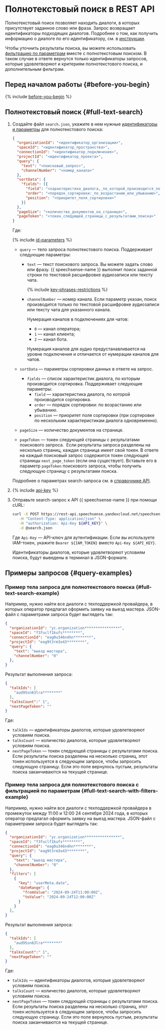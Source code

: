 # Полнотекстовый поиск в REST API

Полнотекстовый поиск позволяет находить диалоги, в которых присутствует заданное слово или фраза. Запрос возвращает идентификаторы подходящих диалогов. Подробнее о том, как получить информацию о диалоге по его идентификатору, см. в [инструкции](rest-get-dialog-data.md).

Чтобы уточнить результаты поиска, вы можете использовать [фильтрацию по параметрам](rest-search-filters.md) вместе с полнотекстовым поиском. В таком случае в ответе вернутся только идентификаторы запросов, которые удовлетворяют и критериям полнотекстового поиска, и дополнительным фильтрам.

## Перед началом работы {#before-you-begin}

{% include [before-you-begin](../../../_includes/speechsense/data/rest-search-before-you-begin.md) %}

## Полнотекстовый поиск {#full-text-search}

1. Создайте файл `search.json`, укажите в нем нужные [идентификаторы и параметры](#full-text-search-ref) для полнотекстового поиска: 

    ```json
    {
      "organizationId": "<идентификатор_организации>",
      "spaceId": "<идентификатор_пространства>",
      "connectionId": "<идентификатор_подключения>",
      "projectId": "<идентификатор_проекта>",
      "query": {
        "text": "<поисковый_запрос>",
        "channelNumber": "<номер_канала>"
      },
      "sortData": {
        "fields": [{  
          "field": "<характеристика_диалога,_по_которой_производится_поиск>",
          "order": "<порядок_сортировки:_по_возрастанию_или_убыванию>",
          "position": "<приоритет_поля_сортировки>"
        }]
      },
      "pageSize": "<количество_документов_на_странице>",
      "pageToken": "<токен_следующей_страницы_с_результатами_поиска>"
    }
    ```

    Где: 

    {% include [id-parameters](../../../_includes/speechsense/data/api-id-parameters.md) %}

    * `query` — тело запроса полнотекстового поиска. Поддерживает следующие параметры: 

      * `text` — текст поискового запроса. Вы можете задать слово или фразу. {{ speechsense-name }} выполнит поиск заданной строки по текстовой расшифровке аудиозаписи или тексту чата.

        {% include [key-phrases-restrictions](../../../_includes/speechsense/data/key-phrases-restrictions.md) %}

      * `channelNumber` — номер канала. Если параметр указан, поиск производится только по текстовой расшифровке аудиозаписи или тексту чата для указанного канала. 

        Нумерация каналов в подключениях для чатов: 

        * `0` — канал оператора; 
        * `1` — канал клиента; 
        * `2` — канал бота. 

        Нумерация каналов для аудио предустанавливается на уровне подключения и отличается от нумерации каналов для чатов. 
    * `sortData` — параметры сортировки данных в ответе на запрос. 
      * `fields` — список характеристик диалога, по которым производится сортировка. Поддерживает следующие параметры: 
        * `field` — характеристика диалога, по которой производится сортировка. 
        * `order` — порядок сортировки: по возрастанию или убыванию. 
        * `position` — приоритет поля сортировки (при сортировке по нескольким характеристикам диалога одновременно). 
    * `pageSize` — количество документов на странице. 
    * `pageToken` — токен следующей страницы с результатами поискового запроса. 
      Если результаты запроса разделены на несколько страниц, каждая страница имеет свой токен. В ответе на каждый поисковый запрос содержится токен следующей страницы `next_page_token` (если она существует). Вставьте его в параметр `pageToken` поискового запроса, чтобы получить следующую страницу с результатами поиска. 

    Подробнее о параметрах search-запроса см. в [справочнике API](../../api-ref/Talk/search.md). 

1. {% include [api-key](../../../_includes/speechsense/data/api-key.md) %}
1. Отправьте search-запрос к API {{ speechsense-name }} при помощи cURL: 

    ```bash
    curl -X POST https://rest-api.speechsense.yandexcloud.net/speechsense/v1/talks/search \
       -H "Content-Type: application/json" \
       -H "authorization: Api-Key ${API_KEY}" \
       -d @search.json
    ```

    Где `Api-Key` — API-ключ для аутентификации. Если вы используете IAM-токен, укажите `Bearer ${IAM_TOKEN}` вместо `Api-Key ${API_KEY}`. 

    Идентификаторы диалогов, которые удовлетворяют условиям поиска, будут выведены в терминал в JSON-формате. 

## Примеры запросов {#query-examples}

### Пример тела запроса для полнотекстового поиска {#full-text-search-example}

Например, нужно найти все диалоги с техподдержкой провайдера, в которых оператор предлагал оформить заявку на выезд мастера. JSON-файл с параметрами запроса будет выглядеть так: 

```json
{
  "organizationId": "yc.organization****************",
  "spaceId": "f3fuclf1kufs********",
  "connectionId": "eag0u346n4hn********",
  "projectId": "eag9t3rm3o43********",
  "query": {
    "text": "выезд мастера",
    "channelNumber": "0"
  },  
}
```

Результат выполнения запроса: 

```json
{
  "talkIds": [
    "aud95sn63lra********"
  ],
  "talksCount":" 1",
  "nextPageToken": ""
}
```

Где: 

* `talkIds` — идентификаторы диалогов, которые удовлетворяют условиям поиска. 
* `talksCount` — количество диалогов, которые удовлетворяют условиям поиска. 
* `nextPageToken` — токен следующей страницы с результатами поиска. Если результаты поиска разделены на несколько страниц, этот токен используется в следующем запросе, чтобы запросить следующую страницу. Если это поле вернулось пустым, результаты поиска заканчиваются на текущей странице. 

### Пример тела запроса для полнотекстового поиска с фильтрацией по параметрам {#full-text-search-with-filters-example}

Например, нужно найти все диалоги с техподдержкой провайдера в промежуток между 11:00 и 12:00 24 сентября 2024 года, в которых оператор предлагал оформить заявку на выезд мастера. JSON-файл с параметрами запроса будет выглядеть так: 

```json
{
  "organizationId": "yc.organization****************",
  "spaceId": "f3fuclf1kufs********",
  "connectionId": "eag0u346n4hn********",
  "projectId": "eag9t3rm3o43********",
  "query": {
    "text": "выезд мастера",
    "channelNumber": "0"
  },
  "filters": [
    {
      "key": "userMeta.date",
      "dateRange": {
        "fromValue": "2024-09-24T11:00:00Z",
        "toValue": "2024-09-24T12:00:00Z"
      }
    }
  ],  
}
```

Результат выполнения запроса: 

```json
{
  "talkIds": [
    "aud95sn63lra********"
  ],
  "talksCount":" 1",
  "nextPageToken": ""
}
```

Где: 

* `talkIds` — идентификаторы диалогов, которые удовлетворяют условиям поиска. 
* `talksCount` — количество диалогов, которые удовлетворяют условиям поиска. 
* `nextPageToken` — токен следующей страницы с результатами поиска. Если результаты поиска разделены на несколько страниц, этот токен используется в следующем запросе, чтобы запросить следующую страницу. Если это поле вернулось пустым, результаты поиска заканчиваются на текущей странице. 
